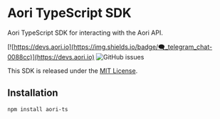 # Aori TypeScript SDK

Aori TypeScript SDK for interacting with the Aori API.

[![https://devs.aori.io](https://img.shields.io/badge/🗨_telegram_chat-0088cc)](https://devs.aori.io) ![GitHub issues](https://img.shields.io/github/issues-raw/aori-io/aori-ts?color=blue)

This SDK is released under the [MIT License](LICENSE).

## Installation

```bash
npm install aori-ts
```